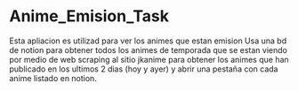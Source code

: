 # Anime_Emision_Task
Esta apliacion es utilizad para ver los animes que estan emision
Usa una bd de notion para obtener todos los animes de temporada que se estan viendo por medio de web scraping al sitio jkanime para obtener los animes que han publicado en los ultimos 2 dias (hoy y ayer) y abrir una pestaña con cada anime listado en notion.
